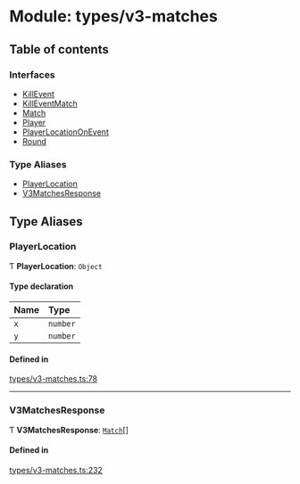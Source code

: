 # Module: types/v3-matches

## Table of contents

### Interfaces

- [KillEvent](../interfaces/types_v3_matches.KillEvent.md)
- [KillEventMatch](../interfaces/types_v3_matches.KillEventMatch.md)
- [Match](../interfaces/types_v3_matches.Match.md)
- [Player](../interfaces/types_v3_matches.Player.md)
- [PlayerLocationOnEvent](../interfaces/types_v3_matches.PlayerLocationOnEvent.md)
- [Round](../interfaces/types_v3_matches.Round.md)

### Type Aliases

- [PlayerLocation](types_v3_matches.md#playerlocation)
- [V3MatchesResponse](types_v3_matches.md#v3matchesresponse)

## Type Aliases

### PlayerLocation

Ƭ **PlayerLocation**: `Object`

#### Type declaration

| Name | Type |
| :------ | :------ |
| `x` | `number` |
| `y` | `number` |

#### Defined in

[types/v3-matches.ts:78](https://github.com/jameslinimk/unofficial-valorant-api/blob/317491a/package/src/types/v3-matches.ts#L78)

___

### V3MatchesResponse

Ƭ **V3MatchesResponse**: [`Match`](../interfaces/types_v3_matches.Match.md)[]

#### Defined in

[types/v3-matches.ts:232](https://github.com/jameslinimk/unofficial-valorant-api/blob/317491a/package/src/types/v3-matches.ts#L232)
